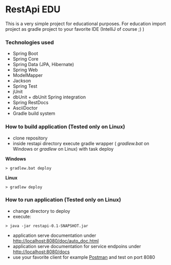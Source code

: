 # RestApi EDU
This is a very simple project for educational purposes. 
For education import project as gradle project to your favorite IDE (IntelliJ of course ;) )

### Technologies used
* Spring Boot
* Spring Core
* Spring Data (JPA, Hibernate)
* Spring Web
* ModelMapper
* Jackson
* Spring Test
* jUnit
* dbUnit + dbUnit Spring integration
* Spring RestDocs
* AsciiDoctor
* Gradle build system

### How to build application (Tested only on Linux)
- clone repository
- inside restapi directory execute gradle wrapper ( *gradlew.bat* on Windows or *gradlew* on Linux) with task deploy

**Windows**
```
> gradlew.bat deploy
```

**Linux**
```
> gradlew deploy
```

### How to run application (Tested only on Linux)
- change directory to deploy
- execute:

```
> java -jar restapi-0.1-SNAPSHOT.jar
```

- application serve documentation under [http://localhost:8080/doc/auto_doc.html](http://localhost:8080/doc/auto_doc.html)
- application serve documentation for service endpoins under [http://localhost:8080/docs](http://localhost:8080/docs)
- use your favorite client for example [Postman](https://www.getpostman.com/) and test on port 8080 